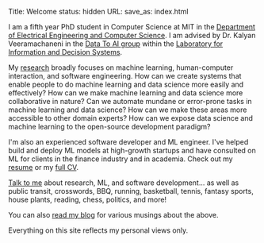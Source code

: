 Title: Welcome
status: hidden
URL:
save_as: index.html

I am a fifth year PhD student in Computer Science at MIT in the [Department of Electrical Engineering and Computer Science](https://www.eecs.mit.edu). I am advised by Dr. Kalyan Veeramachaneni in the [Data To AI group](https://dai.lids.mit.edu) within the [Laboratory for Information and Decision Systems](https://lids.mit.edu).

My [research]({filename}/pages/research.md) broadly focuses on machine learning, human-computer interaction, and software engineering. How can we create systems that enable people to do machine learning and data science more easily and effectively? How can we make machine learning and data science more collaborative in nature? Can we automate mundane or error-prone tasks in machine learning and data science? How can we make these areas more accessible to other domain experts? How can we expose data science and machine learning to the open-source development paradigm?

I'm also an experienced software developer and ML engineer. I've helped build and deploy ML models at high-growth startups and have consulted on ML for clients in the finance industry and in academia. Check out my [resume]({static}/files/resume.pdf) or my [full CV]({static}/files/cv.pdf).

[Talk to me]({filename}/pages/contact.md) about research, ML, and software development... as well as public transit, crosswords, BBQ, running, basketball, tennis, fantasy sports, house plants, reading, chess, politics, and more!

You can also [read my blog](/blog) for various musings about the above.

Everything on this site reflects my personal views only.
